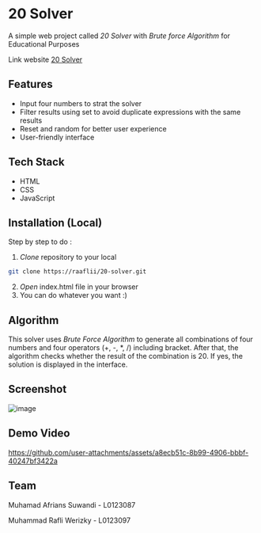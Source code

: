 # 20 Solver

A simple web project called *20 Solver* with *Brute force Algorithm* for Educational Purposes

Link website [20 Solver](https://20-solver-six.vercel.app/)

## Features

- Input four numbers to strat the solver
- Filter results using set to avoid duplicate expressions with the same results
- Reset and random for better user experience
- User-friendly interface


## Tech Stack

- HTML
- CSS
- JavaScript

## Installation (Local)

Step by step to do :

1. *Clone* repository to your local
```bash
git clone https://raaflii/20-solver.git
```

2. *Open* index.html file in your browser
3. You can do whatever you want :)

## Algorithm

This solver uses *Brute Force Algorithm* to generate all combinations of four numbers and four operators (+, -, *, /) including bracket. After that, the algorithm checks whether the result of the combination is 20. If yes, the solution is displayed in the interface.

## Screenshot
![image](https://github.com/user-attachments/assets/1697995f-80fa-4209-b467-186327ece908)

## Demo Video

https://github.com/user-attachments/assets/a8ecb51c-8b99-4906-bbbf-40247bf3422a

## Team

Muhamad Afrians Suwandi - L0123087

Muhammad Rafli Werizky - L0123097
